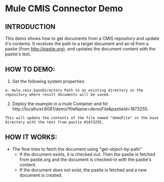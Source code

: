 Mule CMIS Connector Demo
=========================

INTRODUCTION
------------
  This demo shows how to get documents from a CMIS repository and update it's contents.
  It receives the path to a target document and an id from a pastie (from http://pastie.org), 
  and updates the document content with the pastie's text.
  
HOW TO DEMO:
------------

  1. Set the following system properties:
  
    a. mule.cmis.baseDirectory Path to an existing directory in the repository where result documents will be saved.

  2. Deploy the example in a mule Container and hit
        http://localhost:8081/demo?fileName=demoFile&pastieId=1873255.
        
    This will update the contents of the file named "demoFile" in the base directory with the text from pastie #1873255.


HOW IT WORKS:
-------------

   - The flow tries to fetch the document using "get-object-by-path"
      - If the document exists, it is checked out. Then the pastie is fetched from pastie.org and the document is 
         checked-in with the pastie's content.
      - If the document does not exist, the pastie is fetched and a new document is created.